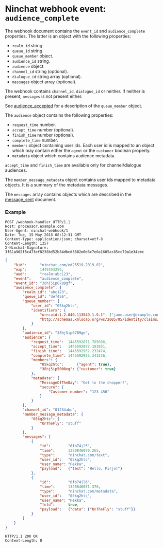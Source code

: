 # Ninchat webhook event: `audience_complete`

The webhook document contains the `event_id` and `audience_complete`
properties.  The latter is an object with the following properties:

- `realm_id` string.
- `queue_id` string.
- `queue_member` object.
- `audience_id` string.
- `audience` object.
- `channel_id` string (optional).
- `dialogue_id` string array (optional).
- `messages` object array (optional).

The webhook contains `channel_id`, `dialogue_id` or neither.  If neither is
present, `messages` is not present either.

See [audience_accepted](audience_accepted.md) for a description of the
`queue_member` object.

The `audience` object contains the following properties:

- `request_time` number.
- `accept_time` number (optional).
- `finish_time` number (optional).
- `complete_time` number.
- `members` object containing user ids.  Each user id is mapped to an object which may contain either the `agent` or the `customer` boolean property.
- `metadata` object which contains audience metadata.

`accept_time` and `finish_time` are available only for channel/dialogue
audiences.

The `member_message_metadata` object contains user ids mapped to metadata
objects.  It is a summary of the metadata messages.

The `messages` array contains objects which are described in the
[message_sent](message_sent.md) document.


### Example

```
POST /webhook-handler HTTP/1.1
Host: processor.example.com
User-Agent: ninchat-webhook/1
Date: Tue, 15 May 2018 08:12:31 GMT
Content-Type: application/json; charset=utf-8
Content-Length: 1357
X-Ninchat-Signature: 3f61a902f5c473ef8238bd52b84dbcd3382e0d6c7e0a1605ac85cc79a1e34eec
```

```json
{
    "kid":      "ninchat.com/ed25519-2019-02",
    "exp":      1445593256,
    "aud":      "realm:abc123",
    "event":    "audience_complete",
    "event_id": "38hj5ip6789gf",
    "audience_complete": {
        "realm_id": "abc123",
        "queue_id": "def456",
        "queue_member": {
            "user_id": "05kq2htc",
            "identifiers": {
                "urn:oid:1.2.840.113549.1.9.1": ["jane.user@example.com"],
                "http://schemas.xmlsoap.org/ws/2005/05/identity/claims/nameidentifier": ["4066c3507538"]
            }
        },
        "audience_id": "38hj5ip6789ge",
        "audience": {
            "request_time":  1445592871.785086,
            "accept_time":   1445592877.183851,
            "finish_time":   1445592952.232474,
            "complete_time": 1445592955.341256,
            "members": {
                "05kq2htc":      {"agent": true},
                "38hj5ip5000eg": {"customer": true}
            },
            "metadata": {
                "MessageOfTheDay": "Get to the chopper!",
                "secure": {
                    "Customer number": "123-456"
                }
            }
        },
        "channel_id": "01234abc",
        "member_message_metadata": {
            "05kq2htc": {
                "OnTheFly": "stuff"
            }
        },
        "messages": [
            {
                "id":        "0fb74jl5",
                "time":      1320846070.265,
                "type":      "ninchat.com/text",
                "user_id":   "05kq2htc",
                "user_name": "Pekka",
                "payload":   {"text": "Hello, Pirjo!"}
            },
            {
                "id":        "0fb74jl6",
                "time":      1320846071.376,
                "type":      "ninchat.com/metadata",
                "user_id":   "05kq2htc",
                "user_name": "Pekka",
                "fold":      true,
                "payload":   {"data": {"OnTheFly": "stuff"}}
            }
        ]
    }
}
```

```
HTTP/1.1 200 OK
Content-Length: 0
```

